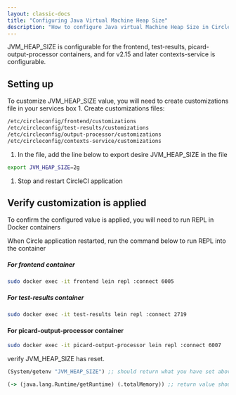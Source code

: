 ```yaml
---
layout: classic-docs
title: "Configuring Java Virtual Machine Heap Size"
description: "How to configure Java virtual Machine Heap Size in CircleCI Server."
---
```

JVM_HEAP_SIZE is configurable for the frontend, test-results, picard-output-processor containers, and for v2.15 and later contexts-service is configurable.

## Setting up

To customize JVM_HEAP_SIZE value, you will need to create customizations file in your services box 1. Create customizations files:

```sh
/etc/circleconfig/frontend/customizations
/etc/circleconfig/test-results/customizations
/etc/circleconfig/output-processor/customizations
/etc/circleconfig/contexts-service/customizations
```

1. In the file, add the line below to export desire JVM_HEAP_SIZE in the file

```sh
export JVM_HEAP_SIZE=2g
```

1. Stop and restart CircleCI application

## Verify customization is applied

To confirm the configured value is applied, you will need to run REPL in Docker containers

When Circle application restarted, run the command below to run REPL into the container

##### For frontend container

```sh
sudo docker exec -it frontend lein repl :connect 6005
```

##### For test-results container

```sh
sudo docker exec -it test-results lein repl :connect 2719
```

#### For picard-output-processor container

```sh
sudo docker exec -it picard-output-processor lein repl :connect 6007
```

verify JVM_HEAP_SIZE has reset.

```clojure
(System/getenv "JVM_HEAP_SIZE") ;; should return what you have set above
```

```clojure
(-> (java.lang.Runtime/getRuntime) (.totalMemory)) ;; return value should match with JVM_HEAP_SIZE
```